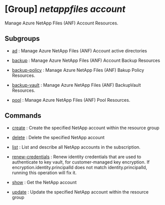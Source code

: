 # [Group] _netappfiles account_

Manage Azure NetApp Files (ANF) Account Resources.

## Subgroups

- [ad](/Commands/netappfiles/account/ad/readme.md)
: Manage Azure NetApp Files (ANF) Account active directories

- [backup](/Commands/netappfiles/account/backup/readme.md)
: Manage Azure NetApp Files (ANF) Account Backup Resources

- [backup-policy](/Commands/netappfiles/account/backup-policy/readme.md)
: Manage Azure NetApp Files (ANF) Bakup Policy Resources.

- [backup-vault](/Commands/netappfiles/account/backup-vault/readme.md)
: Manage Azure NetApp Files (ANF) BackupVault Resources.

- [pool](/Commands/netappfiles/account/pool/readme.md)
: Manage Azure NetApp Files (ANF) Pool Resources.

## Commands

- [create](/Commands/netappfiles/account/_create.md)
: Create the specified NetApp account within the resource group

- [delete](/Commands/netappfiles/account/_delete.md)
: Delete the specified NetApp account

- [list](/Commands/netappfiles/account/_list.md)
: List and describe all NetApp accounts in the subscription.

- [renew-credentials](/Commands/netappfiles/account/_renew-credentials.md)
: Renew identity credentials that are used to authenticate to key vault, for customer-managed key encryption. If encryption.identity.principalId does not match identity.principalId, running this operation will fix it.

- [show](/Commands/netappfiles/account/_show.md)
: Get the NetApp account

- [update](/Commands/netappfiles/account/_update.md)
: Update the specified NetApp account within the resource group
